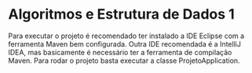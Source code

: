 # Algoritmos e Estrutura de Dados 1
Para executar o projeto é recomendado ter instalado a IDE Eclipse com a ferramenta Maven bem configurada. Outra IDE recomendada é a IntelliJ IDEA, mas basicamente é necessário ter a ferramenta de compilação Maven. Para rodar o projeto basta executar a classe ProjetoApplication. 